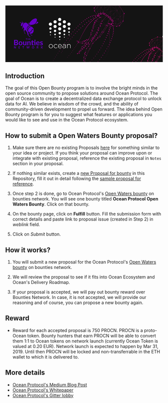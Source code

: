 ![logo](./openwaters-logo.png)

## Introduction

The goal of this Open Bounty program is to involve the bright minds in the open source community to propose solutions around Ocean Protocol. The goal of Ocean is to create a decentralized data exchange protocol to unlock data for AI. We believe in wisdom of the crowd, and the ability of community-driven development to propel us forward. The idea behind Open Bounty program is for you to suggest what features or applications you would like to see and use in the Ocean Protocol ecosystem. 

## How to submit a Open Waters Bounty proposal?

1. Make sure there are no existing Proposals [here](https://github.com/oceanprotocol/openwaters/issues) for something similar to your idea or project. If you think your proposal can improve upon or integrate with existing proposal, reference the existing proposal in `Notes` section in your proposal.

2. If nothing similar exists, create a [new Proposal for bounty](https://github.com/oceanprotocol/openwaters/issues/new) in this Repository, fill it out in detail following the [sample proposal for reference](sample/sample_proposal.md).

3. Once step 2 is done, go to Ocean Protocol's [Open Waters bounty](https://explorer.bounties.network/explorer?bountyStage=active&platform=bounties-network&search=oceanprotocol) on bounties network. You will see one bounty titled **Ocean Protocol Open Waters Bounty**. Click on that bounty.


4. On the bounty page, click on **Fulfill** button. Fill the submission form with correct details and paste link to proposal issue (created in Step 2) in _weblink_ field.

5. Click on _Submit_ button.

## How it works?

1. You will submit a new proposal for the Ocean Protocol's [Open Waters bounty](https://explorer.bounties.network/explorer?bountyStage=active&platform=bounties-network&search=oceanprotocol) on bounties network.

2. We will review the proposal to see if it fits into Ocean Ecosystem and Ocean's Delivery Roadmap.

3. If your proposal is accepted, we will pay out bounty reward over Bounties Network. In case, it is not accepted, we will provide our reasoning and of course, you can propose a new bounty again. 

## Reward

- Reward for each accepted proposal is 750 PROCN. PROCN is a proto-Ocean token. Bounty hunters that earn PROCN will be able to convert them 1:1 to Ocean tokens on network launch (currently Ocean Token is valued at 0.20 EUR). Network launch is expected to happen by Mar 31, 2019. Until then PROCN will be locked and non-transferrable in the ETH wallet to which it is delivered to.

## More details

- [Ocean Protocol's Medium Blog Post](https://blog.oceanprotocol.com/adrift-in-open-bounty-waters-ca1c484c0fea)
- [Ocean Protocol's Whitepaper](https://oceanprotocol.com/#papers)
- [Ocean Protocol's Gitter lobby](https://gitter.im/oceanprotocol/Lobby)
